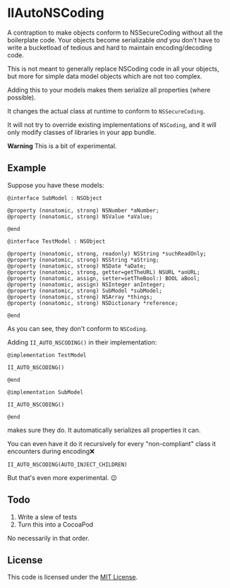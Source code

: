 # IIAutoNSCoding

A contraption to make objects conform to NSSecureCoding without all the boilerplate code. Your objects become serializable *and* you don't have to write a bucketload of tedious and hard to maintain encoding/decoding code.

This is not meant to generally replace NSCoding code in all your objects, but more for simple data model objects which are not too complex.

Adding this to your models makes them serialize all properties (where possible).

It changes the actual class at runtime to conform to `NSSecureCoding`.

It will not try to override existing implementations of `NSCoding`, and it will only modify classes of libraries in your app bundle.

**Warning** This is a bit of experimental.

## Example

Suppose you have these models:

```objc
@interface SubModel : NSObject

@property (nonatomic, strong) NSNumber *aNumber;
@property (nonatomic, strong) NSValue *aValue;

@end

@interface TestModel : NSObject

@property (nonatomic, strong, readonly) NSString *suchReadOnly;
@property (nonatomic, strong) NSString *aString;
@property (nonatomic, strong) NSDate *aDate;
@property (nonatomic, strong, getter=getTheURL) NSURL *anURL;
@property (nonatomic, assign, setter=setTheBool:) BOOL aBool;
@property (nonatomic, assign) NSInteger anInteger;
@property (nonatomic, strong) SubModel *subModel;
@property (nonatomic, strong) NSArray *things;
@property (nonatomic, strong) NSDictionary *reference;

@end
```

As you can see, they don't conform to `NSCoding`.

Adding `II_AUTO_NSCODING()` in their implementation:

```objc
@implementation TestModel

II_AUTO_NSCODING()

@end

@implementation SubModel

II_AUTO_NSCODING()

@end
```

makes sure they do. It automatically serializes all properties it can.

You can even have it do it recursively for every "non-compliant" class it encounters during encoding:x:

```objc
II_AUTO_NSCODING(AUTO_INJECT_CHILDREN)
```

But that's even more experimental. 😉

## Todo

1. Write a slew of tests
2. Turn this into a CocoaPod

No necessarily in that order.

## License

This code is licensed under the [MIT License](LICENSE).
